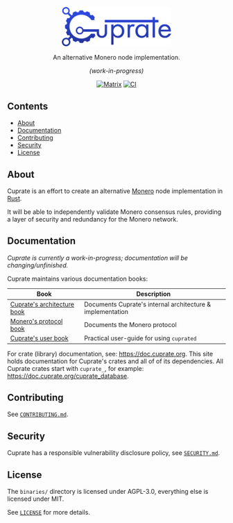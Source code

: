 <div align="center">
	<img src="misc/logo/wordmark/CuprateWordmark.svg" width="50%"/>

An alternative Monero node implementation.

_(work-in-progress)_

[![Matrix](https://img.shields.io/badge/Matrix-Cuprate-white?logo=matrix&labelColor=grey&logoColor=white)](https://matrix.to/#/#cuprate:monero.social) [![CI](https://github.com/Cuprate/cuprate/actions/workflows/ci.yml/badge.svg)](https://github.com/Cuprate/cuprate/actions/workflows/ci.yml)

</div>

## Contents

- [About](#about)
- [Documentation](#documentation)
- [Contributing](#contributing)
- [Security](#security)
- [License](#license)

<!--
TODO: add these sections someday.
- [Status](#status) // when we're near v1.0.0
- [Getting help](#getting-help) // issue tracker, user book, matrix channels, etc
- [Build](#build)
	- [Windows](#windows)
	- [macOS](#macOS)
	- [Linux](#Linux)
-->

## About

Cuprate is an effort to create an alternative [Monero](https://getmonero.org) node implementation
in [Rust](http://rust-lang.org).

It will be able to independently validate Monero consensus rules, providing a layer of security and redundancy for the
Monero network.

<!-- TODO: add some details about what Cuprate is and is not, goals, status -->

## Documentation

_Cuprate is currently a work-in-progress; documentation will be changing/unfinished._

Cuprate maintains various documentation books:

| Book                                                            | Description                                                |
|-----------------------------------------------------------------|------------------------------------------------------------|
| [Cuprate's architecture book](https://architecture.cuprate.org) | Documents Cuprate's internal architecture & implementation |
| [Monero's protocol book](https://monero-book.cuprate.org)       | Documents the Monero protocol                              |
| [Cuprate's user book](https://user.cuprate.org)                 | Practical user-guide for using `cuprated`                  |

For crate (library) documentation, see: https://doc.cuprate.org. This site holds documentation for Cuprate's crates and all of of its dependencies. All Cuprate crates start with `cuprate_`, for example: https://doc.cuprate.org/cuprate_database.

## Contributing

See [`CONTRIBUTING.md`](CONTRIBUTING.md).

## Security

Cuprate has a responsible vulnerability disclosure policy, see [`SECURITY.md`](SECURITY.md).

## License

The `binaries/` directory is licensed under AGPL-3.0, everything else is licensed under MIT.

See [`LICENSE`](LICENSE) for more details.
